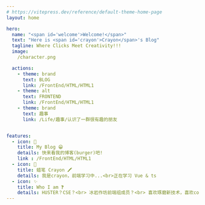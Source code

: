 ```yaml
---
# https://vitepress.dev/reference/default-theme-home-page
layout: home

hero:
  name: "<span id='welcome'>Welcome!</span>"
  text: "Here is <span id='crayon'>Crayon</span>'s Blog"
  tagline: Where Clicks Meet Creativity!!!
  image:
    /character.png

  actions:
    - theme: brand
      text: BLOG
      link: /FrontEnd/HTML/HTML1
    - theme: alt
      text: FRONTEND
      link: /FrontEnd/HTML/HTML1
    - theme: brand
      text: 趣事
      link: /Life/趣事/认识了一群很有趣的朋友


features:
  - icon: 🍔
    title: My Blog 😁
    details: 快来看我的博客(burger)吧!
    link : /FrontEnd/HTML/HTML1
  - icon: 🫎
    title: 蜡笔 Crayon 🖍️
    details: 我是crayon，前端学习中...<br>正在学习 Vue & ts
  - icon: ✨
    title: Who I am ❓
    details: HUSTER？CSE？<br> 冰岩作坊前端组成员？<br> 喜欢琢磨新技术，喜欢coding？<br> Yes 这都是我 
---
```




<style>

::-webkit-scrollbar {
  display: none;
}
.image-container .image-bg {
  background-image: url('/background5.png');
  background-size: cover;
  background-position: center;
  opacity: 1;
}

.text {
  color: #4a5568;
  font-size: 1.05rem;
  line-height: 1.6;
  font-weight: 400;
  letter-spacing: 0.01em;
  transition: color 0.3s ease;
}


#crayon {
  background: linear-gradient(to right, #ff6b6b, #ffa07a, #ffee58, #48cfad, #59abff, #cb96ff);
  -webkit-background-clip: text;
  background-clip: text;
  color: transparent;
  font-weight: 700;
  padding: 0 4px;
  position: relative;
  display: inline-block;
  transition: transform 0.3s ease;
}

#crayon::after {
  content: '';
  position: absolute;
  bottom: -3px;
  left: 0;
  width: 100%;
  height: 2px;
  background: linear-gradient(to right, #ff6b6b, #ffa07a, #ffee58, #48cfad, #59abff, #cb96ff);
  transform: scaleX(0);
  transform-origin: bottom right;
  transition: transform 0.5s cubic-bezier(0.645, 0.045, 0.355, 1);
  box-shadow: 0 1px 2px rgba(0,0,0,0.1);
}

/* 上方光晕效果 */
#crayon::before {
  content: '';
  position: absolute;
  top: -8px;
  left: -8px;
  right: -8px;
  bottom: -8px;
  background: radial-gradient(
    circle at center,
    rgba(255, 107, 107, 0.2) 0%,
    rgba(255, 160, 122, 0.15) 25%,
    rgba(255, 238, 88, 0.1) 50%,
    rgba(72, 207, 173, 0.05) 75%,
    transparent 100%
  );
  border-radius: 12px;
  z-index: -1;
  opacity: 0;
  transform: scale(0.8);
  transition: all 0.4s ease;
  filter: blur(4px);
}

/* 悬停效果 */
#crayon:hover {
  transform: translateY(-2px) scale(1.05);
}

#crayon:hover::after {
  transform: scaleX(1);
  transform-origin: bottom left;
}

#crayon:hover::before {
  opacity: 1;
  transform: scale(1);
}

@keyframes colorPulse {
  0% {
    filter: hue-rotate(0deg) brightness(1);
  }
  50% {
    filter: hue-rotate(180deg) brightness(1.1);
  }
  100% {
    filter: hue-rotate(360deg) brightness(1);
  }
}

#crayon {
  animation: colorPulse 8s infinite linear;
}

#crayon:hover {
  animation-play-state: paused;
}

#welcome {
  font-weight: 800;
  font-size: 1.4em;
  background: linear-gradient(120deg, #fa709a, #fee140, #ffb199);
  -webkit-background-clip: text;
  background-clip: text;
  color: transparent ;
  position: relative;
  display: inline-block;
  letter-spacing: 1px;
  animation: welcomeGlow 3s ease-in-out infinite;
  -webkit-text-fill-color: transparent ;
  text-fill-color: transparent ;
}

#welcome::before {
  content: '';
  position: absolute;
  top: -4px;
  left: -8px;
  right: -8px;
  bottom: -4px;
  background: linear-gradient(120deg, rgba(183, 205, 219, 0.15), rgba(164, 235, 211, 0.15));
  border-radius: 8px;
  z-index: -1;
  transform: scale(0);
  opacity: 0;
  transition: transform 0.4s cubic-bezier(0.175, 0.885, 0.32, 1.275), opacity 0.4s ease;
}

#welcome:hover::before {
  transform: scale(1);
  opacity: 1;
}

#welcome:hover {
  animation-play-state: paused;
  transform: scale(1.05);
  transition: transform 0.5s ease;
}

@keyframes welcomeGlow {
  0%, 100% {
    text-shadow: 0 0 0px rgba(41, 199, 65, 0.5);
  }
  50% {
    text-shadow: 0 0 15px rgba(59, 136, 223, 0.5);
  }
}

.tagline{
  background: linear-gradient(120deg, #43e97b, #38f9d7, #56CCF2);
  background-clip: text;
  color:transparent !important;
}

.brand{
  background: linear-gradient(120deg, #fa709a, #fee140, #ffb199);
  border: none;
  color:rgb(66, 101, 147) !important;
  font-weight: 600;
  padding: 0.75rem 1.5rem;
  border-radius: 8px;
  box-shadow: 0 4px 10px rgba(250, 112, 154, 0.3);
  transition: all 0.6s ease;
  position: relative;
  overflow: hidden;
}


.brand:active {
  transform: translateY(-1px);
  box-shadow: 0 3px 8px rgba(250, 112, 154, 0.4);
}

.brand::before {
  content: '';
  position: absolute;
  top: 0;
  left: 0;
  width: 100%;
  height: 100%;
  background: linear-gradient(120deg, rgba(255,255,255,0.2), rgba(255,255,255,0));
  transform: translateX(-100%);
  transition: transform 0.6s ease;
}

.brand:hover::before {
  transform: translateX(100%);
}

.alt {
  background: linear-gradient(120deg, #43e97b, #38f9d7, #56CCF2);
  border: none;
  color: white !important;
  font-weight: 600;
  padding: 0.75rem 1.5rem;
  border-radius: 8px;
  box-shadow: 0 4px 10px rgba(67, 233, 123, 0.25);
  transition: all 0.6s ease;
  position: relative;
  overflow: hidden;
}

.alt:hover {
  box-shadow: 0 6px 12px rgba(56, 249, 215, 0.3);
}

.alt:active {
  transform: translateY(-1px);
  box-shadow: 0 3px 8px rgba(86, 204, 242, 0.3);
}

.alt::before {
  content: '';
  position: absolute;
  top: 0;
  left: 0;
  width: 100%;
  height: 100%;
  background: linear-gradient(120deg, rgba(255,255,255,0.2), rgba(255,255,255,0));
  transform: translateX(-100%);
  transition: transform 0.6s ease;
}

.alt:hover::before {
  transform: translateX(100%);
}


</style>